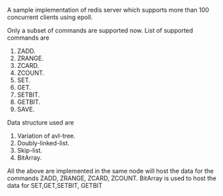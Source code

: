 A sample implementation of redis server which supports more than 100 concurrent clients using epoll.

Only a subset of commands are supported now. List of supported commands are
  1. ZADD. 
  2. ZRANGE.  
  3. ZCARD. 
  4. ZCOUNT. 
  5. SET. 
  6. GET. 
  7. SETBIT. 
  8. GETBIT. 
  9. SAVE. 

Data structure used are 
  1. Variation of avl-tree. 
  2. Doubly-linked-list. 
  3. Skip-list. 
  4. BitArray. 

All the above are implemented in the same node will host the data 
for the commands ZADD, ZRANGE, ZCARD, ZCOUNT. BitArray is used to 
host the data for SET,GET,SETBIT, GETBIT 

